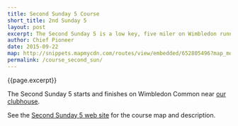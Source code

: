 ```yaml
---
title: Second Sunday 5 Course
short_title: 2nd Sunday 5
layout: post
excerpt: The Second Sunday 5 is a low key, five miler on Wimbledon running every second Sunday of every month at 9.30am.
author: Chief Pioneer
date: 2015-09-22
map: http://snippets.mapmycdn.com/routes/view/embedded/652805496?map_mode=TERRAIN
permalink: /course_second_sun/
---
```


{{page.excerpt}}

The Second Sunday 5 starts and finishes on Wimbledon Common near <a href="/about">our clubhouse</a>.

See the <a href="http://www.secondsunday5.com/index.html?target=course">Second Sunday 5 web site</a> for the course map
and description.
